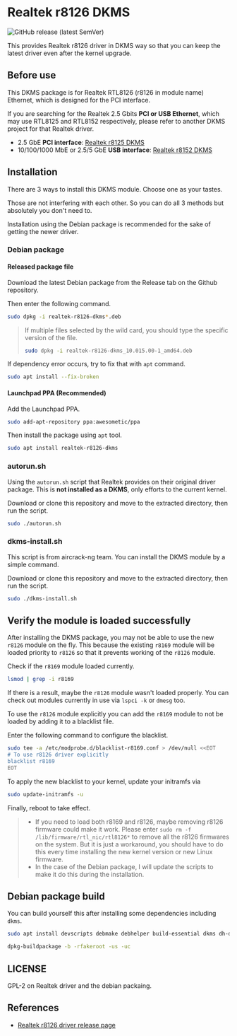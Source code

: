 # Realtek r8126 DKMS

![GitHub release (latest SemVer)](https://img.shields.io/github/v/release/awesometic/realtek-r8126-dkms?sort=semver&style=for-the-badge)

This provides Realtek r8126 driver in DKMS way so that you can keep the latest driver even after the kernel upgrade.

## Before use

This DKMS package is for Realtek RTL8126 (r8126 in module name) Ethernet, which is designed for the PCI interface.

If you are searching for the Realtek 2.5 Gbits **PCI or USB Ethernet**, which may use RTL8125 and RTL8152 respectively, please refer to another DKMS project for that Realtek driver.

- 2.5 GbE **PCI interface**: [Realtek r8125 DKMS](https://github.com/awesometic/realtek-r8125-dkms)
- 10/100/1000 MbE or 2.5/5 GbE **USB interface**: [Realtek r8152 DKMS](https://github.com/awesometic/realtek-r8152-dkms)

## Installation

There are 3 ways to install this DKMS module. Choose one as your tastes.

Those are not interfering with each other. So you can do all 3 methods but absolutely you don't need to.

Installation using the Debian package is recommended for the sake of getting the newer driver.

### Debian package

#### Released package file

Download the latest Debian package from the Release tab on the Github repository.

Then enter the following command.

```bash
sudo dpkg -i realtek-r8126-dkms*.deb
```

> If multiple files selected by the wild card, you should type the specific version of the file.
>
> ```bash
> sudo dpkg -i realtek-r8126-dkms_10.015.00-1_amd64.deb
> ```

If dependency error occurs, try to fix that with `apt` command.

```bash
sudo apt install --fix-broken
```

#### Launchpad PPA (Recommended)

Add the Launchpad PPA.

```bash
sudo add-apt-repository ppa:awesometic/ppa
```

Then install the package using `apt` tool.

```bash
sudo apt install realtek-r8126-dkms
```

### autorun.sh

Using the `autorun.sh` script that Realtek provides on their original driver package. This is **not installed as a DKMS**, only efforts to the current kernel.

Download or clone this repository and move to the extracted directory, then run the script.

```bash
sudo ./autorun.sh
```

### dkms-install.sh

This script is from aircrack-ng team. You can install the DKMS module by a simple command.

Download or clone this repository and move to the extracted directory, then run the script.

```bash
sudo ./dkms-install.sh
```

## Verify the module is loaded successfully

After installing the DKMS package, you may not be able to use the new `r8126` module on the fly. This because the existing `r8169` module will be loaded priority to `r8126` so that it prevents working of the `r8126` module.

Check if the `r8169` module loaded currently.

```bash
lsmod | grep -i r8169
```

If there is a result, maybe the `r8126` module wasn't loaded properly. You can check out modules currently in use via `lspci -k` or `dmesg` too.

To use the `r8126` module explicitly you can add the `r8169` module to not be loaded by adding it to a blacklist file.

Enter the following command to configure the blacklist.

```bash
sudo tee -a /etc/modprobe.d/blacklist-r8169.conf > /dev/null <<EOT
# To use r8126 driver explicitly
blacklist r8169
EOT
```

To apply the new blacklist to your kernel, update your initramfs via

```bash
sudo update-initramfs -u
```

Finally, reboot to take effect.

> - If you need to load both r8169 and r8126, maybe removing r8126 firmware could make it work. Please enter `sudo rm -f /lib/firmware/rtl_nic/rtl8126*` to remove all the r8126 firmwares on the system. But it is just a workaround, you should have to do this every time installing the new kernel version or new Linux firmware.
> - In the case of the Debian package, I will update the scripts to make it do this during the installation.

## Debian package build

You can build yourself this after installing some dependencies including `dkms`.

```bash
sudo apt install devscripts debmake debhelper build-essential dkms dh-dkms
```

```bash
dpkg-buildpackage -b -rfakeroot -us -uc
```

## LICENSE

GPL-2 on Realtek driver and the debian packaing.

## References

- [Realtek r8126 driver release page](https://www.realtek.com/Download/List?cate_id=584)
